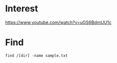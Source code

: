 # Interest

https://www.youtube.com/watch?v=uGS6BdmUU1c

# Find
```
find /[dir] -name sample.txt 
```

